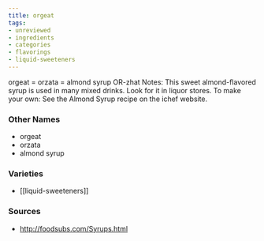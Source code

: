 ```yaml
---
title: orgeat
tags:
- unreviewed
- ingredients
- categories
- flavorings
- liquid-sweeteners
---
```

orgeat = orzata = almond syrup OR-zhat Notes: This sweet almond-flavored syrup is used in many mixed drinks. Look for it in liquor stores. To make your own: See the Almond Syrup recipe on the ichef website.

### Other Names

* orgeat
* orzata
* almond syrup

### Varieties

* [[liquid-sweeteners]]

### Sources
* http://foodsubs.com/Syrups.html

